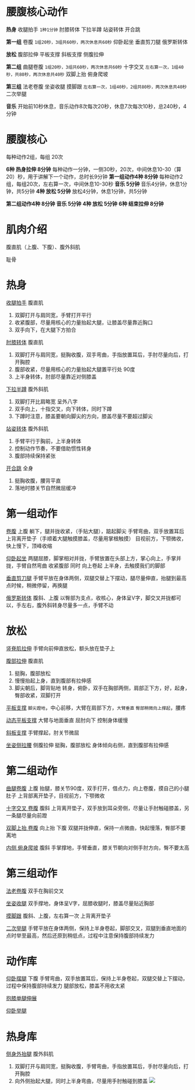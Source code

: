 # 腰腹核心动作

**热身**
收腿拍手 `1种1分钟`
肘膝转体
下拉半蹲
站姿转体
开合跳

**第一组**
卷腹 `1组20秒，3组共60秒，两次休息共60秒`
仰卧起坐
垂直剪刀腿
俄罗斯转体

**放松**
腹部拉伸
平板支撑
斜板支撑
侧腹拉伸

**第二组**
曲腿卷腹 `1组20秒，3组共60秒，两次休息共60秒`
十字交叉 `左右算一次，1组40秒，共80秒，两次休息共40秒`
双脚上抬
俯身爬坡

**第三组**
法老卷腹
坐姿收腿
摸脚跟 `左右算一次，1组40秒，2组共80秒，两次休息共40秒`
二次举腿

**音乐**
开始前10秒休息，音乐动作8次每次20秒，休息7次每次10秒，总240秒，4分钟


# 腰腹核心

每种动作2组，每组 20次

**6种 热身拉伸 8分钟**
每种动作一分钟，一侧30秒，20次，中间休息10-30（算20）秒，用于讲解下一个动作，总时长9分钟
**第一组动作4种 8分钟**
每种动作2组，每组20次，左右算一次，中间休息10-30秒
**音乐 5分钟**
音乐4分钟，休息1分钟，共5分钟
**4种 放松 5分钟**
放松4分钟，休息1分钟，共5分钟


**第二组动作4种 8分钟**
**音乐 5分钟**
**4种 放松 5分钟**
**6种 结束拉伸 8分钟**

# 肌肉介绍

腹直肌（上腹、下腹）、腹外斜肌

耻骨

# 热身

[收腿拍手](#) 腹直肌
1. 双脚打开与肩同宽，手臂打开平行
2. 收紧腹部，尽量用核心的力量抬起大腿，让膝盖尽量靠近胸口
3. 双手向下，在大腿下方拍合

[肘膝转体](https://www.hiyd.com/dongzuo/111/) 腹直肌
1. 双脚打开与肩同宽，挺胸收腹，双手弯曲，手指放置耳后，手肘尽量向后，打开胸腔
2. 腹部收紧，尽量用核心的力量抬起大腿置平行处 90度
3. 上半身转体，肘部尽量靠近对侧膝盖

[下拉半蹲](https://www.hiyd.com/dongzuo/147/) 腹外斜肌
1. 双脚打开比肩略宽 呈外八字
2. 双手向上，十指交叉，向下转体，同时下蹲
3. 下蹲时注意，膝盖要朝向脚尖的方向，膝盖尽量不要超过脚尖

[站姿转体](https://www.hiyd.com/dongzuo/146/) 腹外斜肌
1. 手臂平行于胸前，上半身转体
2. 控制动作节奏，不要借助惯性转身
3. 腹部持续保持紧张

[开合跳](https://www.hiyd.com/dongzuo/51/) 全身
1. 挺胸收腹，腰背平直
2. 落地时膝关节自然微屈缓冲

# 第一组动作

[卷腹](#) 上腹
躺下，腿并拢收紧，（手贴大腿），踮起脚尖
手臂弯曲，双手放置耳后
上背离开垫子（手顺着大腿触摸膝盖，尽量用掌根触摸）
目视前方，下颚微收，快上慢下，顶峰收缩

[仰卧起坐](https://www.hiyd.com/dongzuo/1223/)
两腿屈膝，脚掌相对并拢，手臂放置在头部上方，掌心向上，手掌并拢，手臂自然弯曲
收紧腹部 同时 向上卷起 上半身，去触摸我们的脚部

[垂直剪刀腿](https://www.hiyd.com/dongzuo/1255/)
手臂平放在身体两侧，双腿交替上下摆动，腿尽量伸直，抬腿到最高点时候，稍微停留，再换腿

[俄罗斯转体](#) 腹斜、上腹
以臀部为支点，收核心，身体呈V字，脚交叉并拢都可以，手左右，腹外斜转身尽量多一点，手臂不动

# 放松

[竖脊肌拉伸](https://www.hiyd.com/dongzuo/183/)
手臂向前伸直放松，额头放在垫子上

[腹部拉伸](https://www.hiyd.com/dongzuo/17/) 腹直肌
1. 挺胸，腹部放松
2. 慢慢抬起上身，直到腹部有拉伸感
3. 脚尖朝后，脚背贴地
转身，俯卧，双手在胸部两侧，肩部正下方，好，起身，臀部收紧，双脚打开

[平板支撑](#)
`脚尖蹬地`，中心前移，大臂在肩部下方，`大臂垂直`
`臀部稍微向上撑起`，腰疼

[动态平板支撑](https://m.hiyd.com/dongzuo/38/)
大臂与地面垂直
屈肘向下 控制身体缓慢

[斜板支撑](#)
手臂撑起，肘关节微屈

[坐姿侧拉腰](https://www.hk01.com/%E5%81%A5%E5%BA%B7/642190/%E6%AF%8F%E6%97%A53%E5%88%86%E9%90%98-%E5%BC%B7%E8%85%B9%E9%83%A8%E7%B7%B4%E6%A0%B8%E5%BF%83%E4%B8%8D%E7%94%A8%E5%81%9Asit-up-6%E5%80%8B%E7%AB%99%E7%AB%8B%E5%8B%95%E4%BD%9C%E8%BC%95%E9%AC%86%E4%BF%AE%E8%85%B0%E6%93%8D%E8%82%8C) 侧腹拉伸
挺胸，腹部放松
身体倾向右侧，直到腹部有拉伸感

# 第二组动作

[曲腿卷腹](#) 上腹
抬腿，膝关节90度，双手打开，借点力，向上卷腹，摸自己的小腿肚子
上背部离开垫子，目视前方，下颚微收

[十字交叉 卷腹](#) 腹斜
上背离开垫子，双手放到耳朵旁侧，尽量让手肘触碰膝盖，另一条腿尽量向前蹬

[双脚上抬 卷腹](#) 向上抬 下腹
双腿并拢伸直，保持一点微曲，快起慢落，臀部不要离地

[内侧 俯身爬坡](https://www.hiyd.com/dongzuo/137/) 腹斜
手掌撑地，手臂垂直，膝关节朝向对侧手肘方向，臀不要太高

# 第三组动作

[法老卷腹](https://www.hiyd.com/dongzuo/1293/)
双手在胸前交叉

[坐姿收腿](https://www.hiyd.com/dongzuo/16/)
双手撑地，身体呈V字，屈膝收腿时，膝盖尽量贴近胸部

[摸脚跟](#) 腹斜、上腹，左右算一次
上背离开垫子

[二次举腿](https://www.hiyd.com/dongzuo/1295/)
手臂平放在身体两侧，保持上半身卷起，脚部交叉，双腿到垂直地面的点时举至最高，然后还原到稍低点，过程中注意保持腹部持续发力

# 动作库

[仰卧摆腿](https://www.hiyd.com/dongzuo/1296/) 下腹
手臂弯曲，双手放置耳后，保持上半身卷起，双腿交替上下摆动，过程中保持腹部持续发力
腿部放松，膝盖不用收太紧

[抱膝单腿伸展](https://www.hiyd.com/dongzuo/114/)

[仰卧举腿](https://m.hiyd.com/dongzuo/125/)

# 热身库

[侧身外抬腿](https://www.hk01.com/%E5%81%A5%E5%BA%B7/642190/%E6%AF%8F%E6%97%A53%E5%88%86%E9%90%98-%E5%BC%B7%E8%85%B9%E9%83%A8%E7%B7%B4%E6%A0%B8%E5%BF%83%E4%B8%8D%E7%94%A8%E5%81%9Asit-up-6%E5%80%8B%E7%AB%99%E7%AB%8B%E5%8B%95%E4%BD%9C%E8%BC%95%E9%AC%86%E4%BF%AE%E8%85%B0%E6%93%8D%E8%82%8C "侧身外抬腿") 腹外斜肌
1. 双脚打开与肩同宽，挺胸收腹，手臂弯曲，手指放置耳后，手肘尽量向后，打开胸腔
2. 向外侧抬起大腿，同时上半身弯曲，尽量用手肘触碰到膝盖
![](DraggedImage.png)